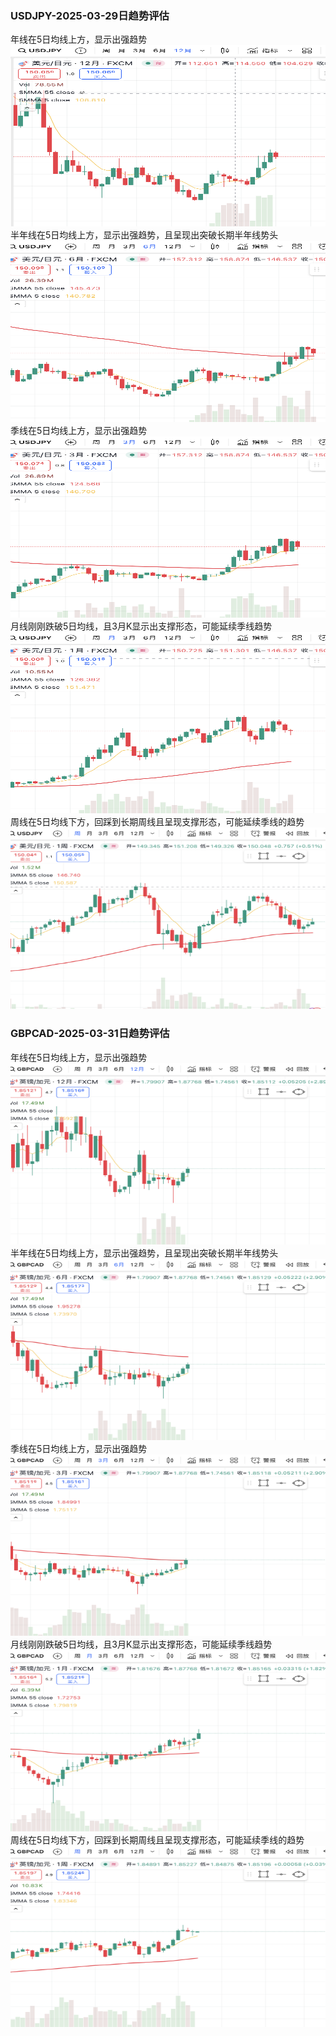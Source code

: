 ### USDJPY-2025-03-29日趋势评估
年线在5日均线上方，显示出强趋势  
<img src="images/usdjpy20250329_12M.png" style="height:290px;width:600px"></img>
半年线在5日均线上方，显示出强趋势，且呈现出突破长期半年线势头  
<img src="images/usdjpy20250329_6M.png" style="height:290px;width:600px;"></img>
季线在5日均线上方，显示出强趋势  
<img src="images/usdjpy20250329_3M.png" style="height:290px;width:600px;"></img>
月线刚刚跌破5日均线，且3月K显示出支撑形态，可能延续季线趋势  
<img src="images/usdjpy20250329_1M.png" style="height:290px;width:600px;"></img>
周线在5日均线下方，回踩到长期周线且呈现支撑形态，可能延续季线的趋势  
<img src="images/usdjpy20250329_W.png" style="height:290px;width:600px;"></img>

### GBPCAD-2025-03-31日趋势评估
年线在5日均线上方，显示出强趋势  
<img src="images/gbpcad20250331_12M.png" style="height:290px;width:600px"></img>
半年线在5日均线上方，显示出强趋势，且呈现出突破长期半年线势头  
<img src="images/gbpcad20250331_6M.png" style="height:290px;width:600px;"></img>
季线在5日均线上方，显示出强趋势  
<img src="images/gbpcad20250331_3M.png" style="height:290px;width:600px;"></img>
月线刚刚跌破5日均线，且3月K显示出支撑形态，可能延续季线趋势  
<img src="images/gbpcad20250331_1M.png" style="height:290px;width:600px;"></img>
周线在5日均线下方，回踩到长期周线且呈现支撑形态，可能延续季线的趋势  
<img src="images/gbpcad20250331_W.png" style="height:290px;width:600px;"></img>
